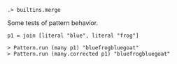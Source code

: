 ```ucm:hide
.> builtins.merge
```

Some tests of pattern behavior.

```unison
p1 = join [literal "blue", literal "frog"]

> Pattern.run (many p1) "bluefrogbluegoat" 
> Pattern.run (many.corrected p1) "bluefrogbluegoat"
```

